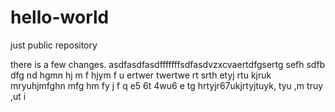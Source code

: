 # hello-world
just public repository


there is a few changes.
asdfasdfasdfffffffsdfasdvzxcvaertdfgsertg
sefh
sdfb
dfg
nd
hgmn
hj
m
f
hjym
f
u
ertwer
twertwe
rt
srth
etyj
rtu
kjruk
mryuhjmfghn
mfg
hm
fy
j
f
q
e5
6t
4wu6
e
tg
hrtyjr67ukjrtyjtuyk,
tyu
,m
truy
,ut
i

